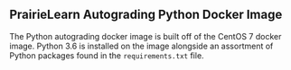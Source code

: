 ## PrairieLearn Autograding Python Docker Image

The Python autograding docker image is built off of the CentOS 7 docker image.
Python 3.6 is installed on the image alongside an assortment of Python packages
found in the `requirements.txt` file.
